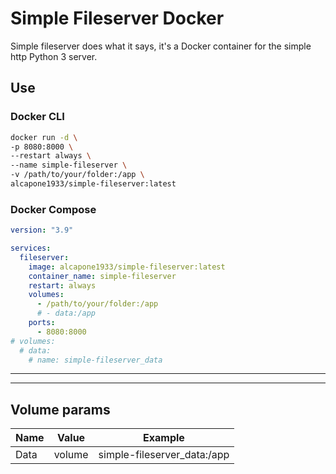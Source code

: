 # Simple Fileserver Docker
Simple fileserver does what it says, it's a Docker container for the simple http Python 3 server.


##  Use

### Docker CLI

```bash
docker run -d \
-p 8080:8000 \
--restart always \
--name simple-fileserver \
-v /path/to/your/folder:/app \
alcapone1933/simple-fileserver:latest
```

### Docker Compose
```yaml
version: "3.9"

services:
  fileserver:
    image: alcapone1933/simple-fileserver:latest
    container_name: simple-fileserver
    restart: always
    volumes:
      - /path/to/your/folder:/app
      # - data:/app
    ports:
      - 8080:8000      
# volumes:
  # data:
    # name: simple-fileserver_data
```

* * *

* * *

## Volume params

| Name       | Value       | Example                      |
|------------|-------------|------------------------------|
|  Data      | volume      | simple-fileserver_data:/app  |

